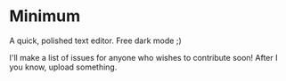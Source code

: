 # Minimum
A quick, polished text editor. Free dark mode ;)

I'll make a list of issues for anyone who wishes to contribute soon! After I you know, upload something.

